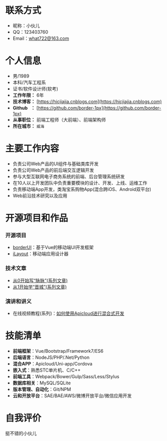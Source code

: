 
# 联系方式
- 昵称：小伙儿
- QQ：123403760
- Email：what722@163.com 


# 个人信息
 - 男/1989 
 - 本科/汽车工程系
 - 证书/软件设计师(软考)
 - **工作年限：** 6年
 - **技术博客：** [https://hicjiajia.cnblogs.com](https://hicjiajia.cnblogs.com)
 -  **Github &nbsp;&nbsp;：** [https://github.com/border-1px](https://github.com/border-1px)
 - **从事职位：**  前端工程师（大前端）、前端架构师
 - **所在城市：** ```威海```

# 主要工作内容
- 负责公司Web产品的UI组件与基础类库开发
- 负责公司Web产品的前后端交互逻辑开发
- 参与大型互联网电子商务系统的前端、后台管理系统研发
- 在10人以上开发团队中负责重要模块的设计、开发、上线、运维工作
- 负责移动端App开发，类淘宝系购物App(混合跨iOS、Android双平台)
- Web前沿技术研究以及应用

  
# 开源项目和作品
### 开源项目

- [borderUI](https://github.com/border-1px/borderUI)：基于Vue的移动端UI开发框架
- [iLayout](https://github.com/border-1px/iLayout)：移动端应用设计器

### 技术文章
- [ 从0开始写“脉脉”(系列文章)](https://community.apicloud.com/bbs/thread-408-1-21.html)
- [ 从1开始学“晋城”(系列文章)](https://community.apicloud.com/bbs/thread-786-1-39.html) 

### 演讲和讲义
- 在线视频教程(系列)：[如何使用Apicloud进行混合式开发](http://share.polyv.net/front/video/preview?vid=cd1fca16285c436973a27313caef3d91_c)

    
    
    
# 技能清单

- **前端框架**：Vue/Bootstrap/Framework7/ES6
- **后端语言**：NodeJS/PHP/.Net/Python
- **混合APP**：Apicloud/Uni-app/Cordova
- **嵌入式**：熟悉STC单片机、C/C++
- **前端工具**：Webpack/Bower/Gulp/Sass/Less/Stylus
- **数据库相关**：MySQL/SQLite
- **版本管理、自动化**：Git/NPM
- **云和开放平台**：SAE/BAE/AWS/微博开放平台/微信应用开发



# 自我评价
挺不错的小伙儿